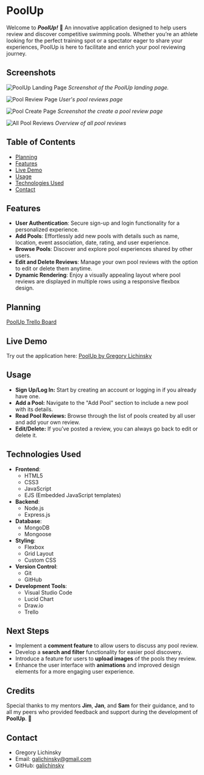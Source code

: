 # PoolUp
Welcome to ***PoolUp!*** 🌊 An innovative application designed to help users review and discover competitive swimming pools. Whether you’re an athlete looking for the perfect training spot or a spectator eager to share your experiences, PoolUp is here to facilitate and enrich your pool reviewing journey.

## Screenshots
![PoolUp Landing Page](https://images2.imgbox.com/f5/1e/lSbS0b5j_o.png)
*Screenshot of the PoolUp landing page.*

![Pool Review Page](https://images2.imgbox.com/7d/55/QLczZYfX_o.png)
*User's pool reviews page*

![Pool Create Page](https://thumbs2.imgbox.com/8d/28/r9MQGqql_t.png)
*Screenshot the create a pool review page*

![All Pool Reviews](https://thumbs2.imgbox.com/21/91/yj2MYvzg_t.png)
*Overview of all pool reviews*

## Table of Contents
- [Planning](#planning)
- [Features](#features)
- [Live Demo](#live-demo)
- [Usage](#usage)
- [Technologies Used](#technologies-used)
- [Contact](#contact)

## Features
- **User Authentication**: Secure sign-up and login functionality for a personalized experience.
- **Add Pools**: Effortlessly add new pools with details such as name, location, event association, date, rating, and user experience.
- **Browse Pools**: Discover and explore pool experiences shared by other users.
- **Edit and Delete Reviews**: Manage your own pool reviews with the option to edit or delete them anytime.
- **Dynamic Rendering**: Enjoy a visually appealing layout where pool reviews are displayed in multiple rows using a responsive flexbox design.

## Planning
[PoolUp Trello Board](https://trello.com/b/6dP1H0e2/poolup)

## Live Demo
Try out the application here: [PoolUp by Gregory Lichinsky](https://poolup-00a9691ded07.herokuapp.com/)

## Usage
* **Sign Up/Log In:** Start by creating an account or logging in if you already have one.
* **Add a Pool:** Navigate to the "Add Pool" section to include a new pool with its details.
* **Read Pool Reviews:** Browse through the list of pools created by all user and add your own review.
* **Edit/Delete:** If you’ve posted a review, you can always go back to edit or delete it.

## Technologies Used
- **Frontend**: 
  - HTML5 
  - CSS3
  - JavaScript 
  - EJS (Embedded JavaScript templates)
- **Backend**: 
  - Node.js 
  - Express.js
- **Database**: 
  - MongoDB 
  - Mongoose
- **Styling**: 
  - Flexbox 
  - Grid Layout 
  - Custom CSS
- **Version Control**: 
  - Git 
  - GitHub
- **Development Tools**: 
  - Visual Studio Code
  - Lucid Chart
  - Draw.io
  - Trello

## Next Steps
- Implement a **comment feature** to allow users to discuss any pool review.
- Develop a **search and filter** functionality for easier pool discovery.
- Introduce a feature for users to **upload images** of the pools they review.
- Enhance the user interface with **animations** and improved design elements for a more engaging user experience.

## Credits
  Special thanks to my mentors **Jim**, **Jan**, and **Sam** for their guidance, and to all my peers who provided feedback and support during the development of **PoolUp**. 🙌

## Contact
- Gregory Lichinsky
- Email: galichinsky@gmail.com
- GitHub: [galichinsky](https://github.com/galichinsky)